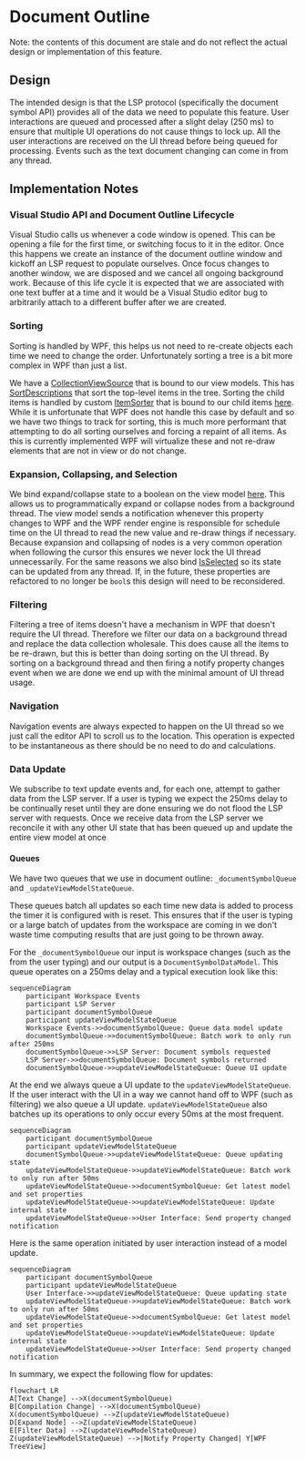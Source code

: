 # Document Outline

Note: the contents of this document are stale and do not reflect the actual design or implementation of this feature.

## Design

The intended design is that the LSP protocol (specifically the document symbol API) provides all of the data we need to populate this feature. User interactions are queued and processed after a slight delay (250 ms) to ensure that multiple UI operations do not cause things to lock up. All the user interactions are received on the UI thread before being queued for processing. Events such as the text document changing can come in from any thread.

## Implementation Notes

### Visual Studio API and Document Outline Lifecycle

Visual Studio calls us whenever a code window is opened. This can be opening a file for the first time, or switching focus to it in the editor. Once this happens we create an instance of the document outline window and kickoff an LSP request to populate ourselves. Once focus changes to another window, we are disposed and we cancel all ongoing background work. Because of this life cycle it is expected that we are associated with one text buffer at a time and it would be a Visual Studio editor bug to arbitrarily attach to a different buffer after we are created.

### Sorting

Sorting is handled by WPF, this helps us not need to re-create objects each time we need to change the order. Unfortunately sorting a tree is a bit more complex in WPF than just a list.

We have a [CollectionViewSource](DocumentOutlineView.xaml#L24) that is bound to our view models. This has [SortDescriptions](DocumentOutlineView.xaml#L29) that sort the top-level items in the tree. Sorting the child items is handled by custom [ItemSorter](DocumentOutlineView.xaml#L35) that is bound to our child items [here](DocumentOutlineView.xaml#L148). While it is unfortunate that WPF does not handle this case by default and so we have two things to track for sorting, this is much more performant that attempting to do all sorting ourselves and forcing a repaint of all items. As this is currently implemented WPF will virtualize these and not re-draw elements that are not in view or do not change.

### Expansion, Collapsing, and Selection

We bind expand/collapse state to a boolean on the view model [here](DocumentOutlineView.xaml#L169). This allows us to programmatically expand or collapse nodes from a background thread. The view model sends a notification whenever this property changes to WPF and the WPF render engine is responsible for schedule time on the UI thread to read the new value and re-draw things if necessary. Because expansion and collapsing of nodes is a very common operation when following the cursor this ensures we never lock the UI thread unnecessarily. For the same reasons we also bind [IsSelected](DocumentOutlineView.xaml#L170) so its state can be updated from any thread. If, in the future, these properties are refactored to no longer be `bool`s this design will need to be reconsidered.

### Filtering

Filtering a tree of items doesn't have a mechanism in WPF that doesn't require the UI thread. Therefore we filter our data on a background thread and replace the data collection wholesale. This does cause all the items to be re-drawn, but this is better than doing sorting on the UI thread. By sorting on a background thread and then firing a notify property changes event when we are done we end up with the minimal amount of UI thread usage.

### Navigation

Navigation events are always expected to happen on the UI thread so we just call the editor API to scroll us to the location. This operation is expected to be instantaneous as there should be no need to do and calculations.

### Data Update

We subscribe to text update events and, for each one, attempt to gather data from the LSP server. If a user is typing we expect the 250ms delay to be continually reset until they are done ensuring we do not flood the LSP server with requests. Once we receive data from the LSP server we reconcile it with any other UI state that has been queued up and update the entire view model at once

#### Queues

We have two queues that we use in document outline: `_documentSymbolQueue` and `_updateViewModelStateQueue`.

These queues batch all updates so each time new data is added to process the timer it is configured with is reset. This ensures that if the user is typing or a large batch of updates from the workspace are coming in we don't waste time computing results that are just going to be thrown away.

For the `_documentSymbolQueue` our input is workspace changes (such as the from the user typing) and our output is a `DocumentSymbolDataModel`. This queue operates on a 250ms delay and a typical execution look like this:

```mermaid
sequenceDiagram
    participant Workspace Events
    participant LSP Server
    participant documentSymbolQueue
    participant updateViewModelStateQueue
    Workspace Events->>documentSymbolQueue: Queue data model update
    documentSymbolQueue->>documentSymbolQueue: Batch work to only run after 250ms 
    documentSymbolQueue->>LSP Server: Document symbols requested 
    LSP Server->>documentSymbolQueue: Document symbols returned 
    documentSymbolQueue->>updateViewModelStateQueue: Queue UI update 
```

At the end we always queue a UI update to the `updateViewModelStateQueue`.  If the user interact with the UI in a way we cannot hand off to WPF (such as filtering) we also queue a UI update. `updateViewModelStateQueue` also batches up its operations to only occur every 50ms at the most frequent.

```mermaid
sequenceDiagram
    participant documentSymbolQueue
    participant updateViewModelStateQueue
    documentSymbolQueue->>updateViewModelStateQueue: Queue updating state
    updateViewModelStateQueue->>updateViewModelStateQueue: Batch work to only run after 50ms
    updateViewModelStateQueue->>documentSymbolQueue: Get latest model and set properties
    updateViewModelStateQueue->>updateViewModelStateQueue: Update internal state
    updateViewModelStateQueue->>User Interface: Send property changed notification
```

Here is the same operation initiated by user interaction instead of a model update.

```mermaid
sequenceDiagram
    participant documentSymbolQueue
    participant updateViewModelStateQueue
    User Interface->>updateViewModelStateQueue: Queue updating state
    updateViewModelStateQueue->>updateViewModelStateQueue: Batch work to only run after 50ms
    updateViewModelStateQueue->>documentSymbolQueue: Get latest model and set properties
    updateViewModelStateQueue->>updateViewModelStateQueue: Update internal state
    updateViewModelStateQueue->>User Interface: Send property changed notification
```

In summary, we expect the following flow for updates:

```mermaid
flowchart LR
A[Text Change] -->X(documentSymbolQueue)
B[Compilation Change] -->X(documentSymbolQueue)
X(documentSymbolQueue) -->Z(updateViewModelStateQueue)
D[Expand Node] -->Z(updateViewModelStateQueue)
E[Filter Data] -->Z(updateViewModelStateQueue)
Z(updateViewModelStateQueue) -->|Notify Property Changed| Y[WPF TreeView]
```
